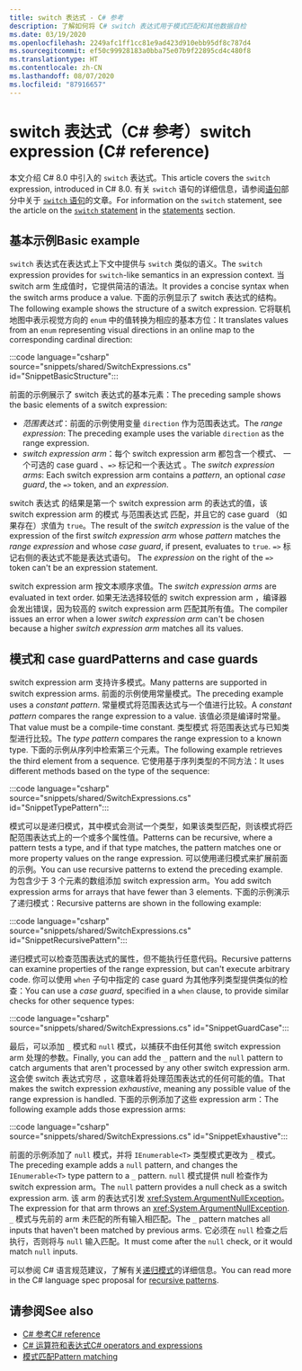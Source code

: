 ```yaml
---
title: switch 表达式 - C# 参考
description: 了解如何将 C# switch 表达式用于模式匹配和其他数据自检
ms.date: 03/19/2020
ms.openlocfilehash: 2249afc1ff1cc81e9ad423d910ebb95df8c787d4
ms.sourcegitcommit: ef50c99928183a0bba75e07b9f22895cd4c480f8
ms.translationtype: HT
ms.contentlocale: zh-CN
ms.lasthandoff: 08/07/2020
ms.locfileid: "87916657"
---
```

# <a name="switch-expression-c-reference"></a><span data-ttu-id="0f1a6-103">switch 表达式（C# 参考）</span><span class="sxs-lookup"><span data-stu-id="0f1a6-103">switch expression (C# reference)</span></span>

<span data-ttu-id="0f1a6-104">本文介绍 C# 8.0 中引入的 `switch` 表达式。</span><span class="sxs-lookup"><span data-stu-id="0f1a6-104">This article covers the `switch` expression, introduced in C# 8.0.</span></span> <span data-ttu-id="0f1a6-105">有关 `switch` 语句的详细信息，请参阅[语句](../keywords/index.md)部分中关于 [`switch` 语句](../keywords/switch.md)的文章。</span><span class="sxs-lookup"><span data-stu-id="0f1a6-105">For information on the `switch` statement, see the article on the [`switch` statement](../keywords/switch.md) in the [statements](../keywords/index.md) section.</span></span>

## <a name="basic-example"></a><span data-ttu-id="0f1a6-106">基本示例</span><span class="sxs-lookup"><span data-stu-id="0f1a6-106">Basic example</span></span>

<span data-ttu-id="0f1a6-107">`switch` 表达式在表达式上下文中提供与 `switch` 类似的语义。</span><span class="sxs-lookup"><span data-stu-id="0f1a6-107">The `switch` expression provides for `switch`-like semantics in an expression context.</span></span> <span data-ttu-id="0f1a6-108">当 switch arm 生成值时，它提供简洁的语法。</span><span class="sxs-lookup"><span data-stu-id="0f1a6-108">It provides a concise syntax when the switch arms produce a value.</span></span> <span data-ttu-id="0f1a6-109">下面的示例显示了 switch 表达式的结构。</span><span class="sxs-lookup"><span data-stu-id="0f1a6-109">The following example shows the structure of a switch expression.</span></span> <span data-ttu-id="0f1a6-110">它将联机地图中表示视觉方向的 `enum` 中的值转换为相应的基本方位：</span><span class="sxs-lookup"><span data-stu-id="0f1a6-110">It translates values from an `enum` representing visual directions in an online map to the corresponding cardinal direction:</span></span>

:::code language="csharp" source="snippets/shared/SwitchExpressions.cs" id="SnippetBasicStructure":::

<span data-ttu-id="0f1a6-111">前面的示例展示了 switch 表达式的基本元素：</span><span class="sxs-lookup"><span data-stu-id="0f1a6-111">The preceding sample shows the basic elements of a switch expression:</span></span>

- <span data-ttu-id="0f1a6-112">*范围表达式*：前面的示例使用变量 `direction` 作为范围表达式。</span><span class="sxs-lookup"><span data-stu-id="0f1a6-112">The *range expression*: The preceding example uses the variable `direction` as the range expression.</span></span>
- <span data-ttu-id="0f1a6-113">*switch expression arm*：每个 switch expression arm 都包含一个模式、  一个可选的 case guard  、`=>` 标记和一个表达式  。</span><span class="sxs-lookup"><span data-stu-id="0f1a6-113">The *switch expression arms*: Each switch expression arm contains a *pattern*, an optional *case guard*, the `=>` token, and an *expression*.</span></span>

<span data-ttu-id="0f1a6-114">switch 表达式  的结果是第一个 switch expression arm  的表达式的值，该 switch expression arm 的模式  与范围表达式  匹配，并且它的 case guard  （如果存在）求值为 `true`。</span><span class="sxs-lookup"><span data-stu-id="0f1a6-114">The result of the *switch expression* is the value of the expression of the first *switch expression arm* whose *pattern* matches the *range expression* and whose *case guard*, if present, evaluates to `true`.</span></span> <span data-ttu-id="0f1a6-115">`=>` 标记右侧的表达式不能是表达式语句。 </span><span class="sxs-lookup"><span data-stu-id="0f1a6-115">The *expression* on the right of the `=>` token can't be an expression statement.</span></span>

<span data-ttu-id="0f1a6-116">switch expression arm  按文本顺序求值。</span><span class="sxs-lookup"><span data-stu-id="0f1a6-116">The *switch expression arms* are evaluated in text order.</span></span> <span data-ttu-id="0f1a6-117">如果无法选择较低的 switch expression arm  ，编译器会发出错误，因为较高的 switch expression arm  匹配其所有值。</span><span class="sxs-lookup"><span data-stu-id="0f1a6-117">The compiler issues an error when a lower *switch expression arm* can't be chosen because a higher *switch expression arm* matches all its values.</span></span>

## <a name="patterns-and-case-guards"></a><span data-ttu-id="0f1a6-118">模式和 case guard</span><span class="sxs-lookup"><span data-stu-id="0f1a6-118">Patterns and case guards</span></span>

<span data-ttu-id="0f1a6-119">switch expression arm 支持许多模式。</span><span class="sxs-lookup"><span data-stu-id="0f1a6-119">Many patterns are supported in switch expression arms.</span></span> <span data-ttu-id="0f1a6-120">前面的示例使用常量模式。</span><span class="sxs-lookup"><span data-stu-id="0f1a6-120">The preceding example uses a *constant pattern*.</span></span> <span data-ttu-id="0f1a6-121">常量模式将范围表达式与一个值进行比较。</span><span class="sxs-lookup"><span data-stu-id="0f1a6-121">A *constant pattern* compares the range expression to a value.</span></span> <span data-ttu-id="0f1a6-122">该值必须是编译时常量。</span><span class="sxs-lookup"><span data-stu-id="0f1a6-122">That value must be a compile-time constant.</span></span> <span data-ttu-id="0f1a6-123">类型模式  将范围表达式与已知类型进行比较。</span><span class="sxs-lookup"><span data-stu-id="0f1a6-123">The *type pattern* compares the range expression to a known type.</span></span> <span data-ttu-id="0f1a6-124">下面的示例从序列中检索第三个元素。</span><span class="sxs-lookup"><span data-stu-id="0f1a6-124">The following example retrieves the third element from a sequence.</span></span> <span data-ttu-id="0f1a6-125">它使用基于序列类型的不同方法：</span><span class="sxs-lookup"><span data-stu-id="0f1a6-125">It uses different methods based on the type of the sequence:</span></span>

:::code language="csharp" source="snippets/shared/SwitchExpressions.cs" id="SnippetTypePattern":::

<span data-ttu-id="0f1a6-126">模式可以是递归模式，其中模式会测试一个类型，如果该类型匹配，则该模式将匹配范围表达式上的一个或多个属性值。</span><span class="sxs-lookup"><span data-stu-id="0f1a6-126">Patterns can be recursive, where a pattern tests a type, and if that type matches, the pattern matches one or more property values on the range expression.</span></span> <span data-ttu-id="0f1a6-127">可以使用递归模式来扩展前面的示例。</span><span class="sxs-lookup"><span data-stu-id="0f1a6-127">You can use recursive patterns to extend the preceding example.</span></span> <span data-ttu-id="0f1a6-128">为包含少于 3 个元素的数组添加 switch expression arm。</span><span class="sxs-lookup"><span data-stu-id="0f1a6-128">You add switch expression arms for arrays that have fewer than 3 elements.</span></span> <span data-ttu-id="0f1a6-129">下面的示例演示了递归模式：</span><span class="sxs-lookup"><span data-stu-id="0f1a6-129">Recursive patterns are shown in the following example:</span></span>

:::code language="csharp" source="snippets/shared/SwitchExpressions.cs" id="SnippetRecursivePattern":::

<span data-ttu-id="0f1a6-130">递归模式可以检查范围表达式的属性，但不能执行任意代码。</span><span class="sxs-lookup"><span data-stu-id="0f1a6-130">Recursive patterns can examine properties of the range expression, but can't execute arbitrary code.</span></span> <span data-ttu-id="0f1a6-131">你可以使用 `when` 子句中指定的 case guard  为其他序列类型提供类似的检查：</span><span class="sxs-lookup"><span data-stu-id="0f1a6-131">You can use a *case guard*, specified in a `when` clause, to provide similar checks for other sequence types:</span></span>

:::code language="csharp" source="snippets/shared/SwitchExpressions.cs" id="SnippetGuardCase":::

<span data-ttu-id="0f1a6-132">最后，可以添加 `_` 模式和 `null` 模式，以捕获不由任何其他 switch expression arm 处理的参数。</span><span class="sxs-lookup"><span data-stu-id="0f1a6-132">Finally, you can add the `_` pattern and the `null` pattern to catch arguments that aren't processed by any other switch expression arm.</span></span> <span data-ttu-id="0f1a6-133">这会使 switch 表达式穷尽  ，这意味着将处理范围表达式的任何可能的值。</span><span class="sxs-lookup"><span data-stu-id="0f1a6-133">That makes the switch expression *exhaustive*, meaning any possible value of the range expression is handled.</span></span> <span data-ttu-id="0f1a6-134">下面的示例添加了这些 expression arm：</span><span class="sxs-lookup"><span data-stu-id="0f1a6-134">The following example adds those expression arms:</span></span>

:::code language="csharp" source="snippets/shared/SwitchExpressions.cs" id="SnippetExhaustive":::

<span data-ttu-id="0f1a6-135">前面的示例添加了 `null` 模式，并将 `IEnumerable<T>` 类型模式更改为 `_` 模式。</span><span class="sxs-lookup"><span data-stu-id="0f1a6-135">The preceding example adds a `null` pattern, and changes the `IEnumerable<T>` type pattern to a `_` pattern.</span></span> <span data-ttu-id="0f1a6-136">`null` 模式提供 null 检查作为 switch expression arm。</span><span class="sxs-lookup"><span data-stu-id="0f1a6-136">The `null` pattern provides a null check as a switch expression arm.</span></span> <span data-ttu-id="0f1a6-137">该 arm 的表达式引发 <xref:System.ArgumentNullException>。</span><span class="sxs-lookup"><span data-stu-id="0f1a6-137">The expression for that arm throws an <xref:System.ArgumentNullException>.</span></span> <span data-ttu-id="0f1a6-138">`_` 模式与先前的 arm 未匹配的所有输入相匹配。</span><span class="sxs-lookup"><span data-stu-id="0f1a6-138">The `_` pattern matches all inputs that haven't been matched by previous arms.</span></span> <span data-ttu-id="0f1a6-139">它必须在 `null` 检查之后执行，否则将与 `null` 输入匹配。</span><span class="sxs-lookup"><span data-stu-id="0f1a6-139">It must come after the `null` check, or it would match `null` inputs.</span></span>

<span data-ttu-id="0f1a6-140">可以参阅 C# 语言规范建议，了解有关[递归模式](~/_csharplang/proposals/csharp-8.0/patterns.md#switch-expression)的详细信息。</span><span class="sxs-lookup"><span data-stu-id="0f1a6-140">You can read more in the C# language spec proposal for [recursive patterns](~/_csharplang/proposals/csharp-8.0/patterns.md#switch-expression).</span></span>

## <a name="see-also"></a><span data-ttu-id="0f1a6-141">请参阅</span><span class="sxs-lookup"><span data-stu-id="0f1a6-141">See also</span></span>

- [<span data-ttu-id="0f1a6-142">C# 参考</span><span class="sxs-lookup"><span data-stu-id="0f1a6-142">C# reference</span></span>](../index.md)
- [<span data-ttu-id="0f1a6-143">C# 运算符和表达式</span><span class="sxs-lookup"><span data-stu-id="0f1a6-143">C# operators and expressions</span></span>](index.md)
- [<span data-ttu-id="0f1a6-144">模式匹配</span><span class="sxs-lookup"><span data-stu-id="0f1a6-144">Pattern matching</span></span>](../../pattern-matching.md)

